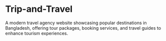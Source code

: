 # Trip-and-Travel
A modern travel agency website showcasing popular destinations in Bangladesh, offering tour packages, booking services, and travel guides to enhance tourism experiences.
